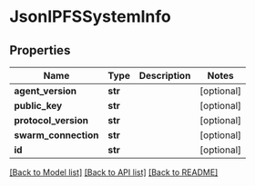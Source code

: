 # JsonIPFSSystemInfo


## Properties
Name | Type | Description | Notes
------------ | ------------- | ------------- | -------------
**agent_version** | **str** |  | [optional] 
**public_key** | **str** |  | [optional] 
**protocol_version** | **str** |  | [optional] 
**swarm_connection** | **str** |  | [optional] 
**id** | **str** |  | [optional] 

[[Back to Model list]](../README.md#documentation-for-models) [[Back to API list]](../README.md#documentation-for-api-endpoints) [[Back to README]](../README.md)



